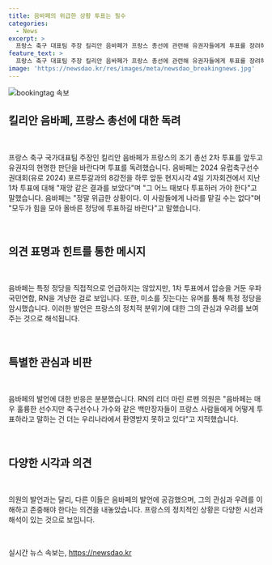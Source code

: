 ```yaml
---
title: 음바페의 위급한 상황 투표는 필수
categories:
  - News
excerpt: >
  프랑스 축구 대표팀 주장 킬리안 음바페가 프랑스 총선에 관련해 유권자들에게 투표를 장려하고, 특히 우파 국민연합, RN을 겨냥한 발언을 했습니다. 이에 대한 논란이 생긴 가운데, RN의 실질적 리더 마린 르펜 의원은 음바페의 발언을 비판하며, 프랑스인은 자유롭게 투표하길 원한다고 주장했습니다. 이에 대한 논란이 커지고 있습니다.
feature_text: >
  프랑스 축구 대표팀 주장 킬리안 음바페가 프랑스 총선에 관련해 유권자들에게 투표를 장려하고, 특히 우파 국민연합, RN을 겨냥한 발언을 했습니다. 이에 대한 논란이 생긴 가운데, RN의 실질적 리더 마린 르펜 의원은 음바페의 발언을 비판하며, 프랑스인은 자유롭게 투표하길 원한다고 주장했습니다. 이에 대한 논란이 커지고 있습니다.
image: 'https://newsdao.kr/res/images/meta/newsdao_breakingnews.jpg'
---
```


<p><img src="https://newsdao.kr/res/images/meta/newsdao_breakingnews.jpg" alt="bookingtag 속보" /></p>

<h2 data-ke-size="size26">킬리안 음바페, 프랑스 총선에 대한 독려</h2>

<p data-ke-size="size16">&nbsp;</p>

<p data-ke-size="size16">프랑스 축구 국가대표팀 주장인 킬리안 음바페가 프랑스의 조기 총선 2차 투표를 앞두고 유권자의 현명한 판단을  바란다며 투표를 독려했습니다. 음바페는 2024 유럽축구선수권대회(유로 2024) 포르투갈과의 8강전을 하루 앞둔 현지시각 4일 기자회견에서 지난 1차 투표에 대해 "재앙 같은 결과를 보았다"며 "그 어느 때보다 투표하러 가야 한다"고 말했습니다. 음바페는 "정말 위급한 상황이다. 이 사람들에게 나라를 맡길 수는 없다"며 "모두가 힘을 모아 올바른 정당에 투표하길 바란다"고 말했습니다.</p>

<p data-ke-size="size16">&nbsp;</p>

<h2 data-ke-size="size26">의견 표명과 힌트를 통한 메시지</h2>

<p data-ke-size="size16">&nbsp;</p>

<p data-ke-size="size16">음바페는 특정 정당을 직접적으로 언급하지는 않았지만, 1차 투표에서 압승을 거둔 우파 국민연합, RN을 겨냥한 걸로 보입니다.  또한, 미소를 짓는다는 유머를 통해 특정 정당을 암시했습니다. 이러한 발언은 프랑스의 정치적 분위기에 대한 그의 관심과 우려를 보여주는 것으로 해석됩니다.</p>

<p data-ke-size="size16">&nbsp;</p>

<h2 data-ke-size="size26">특별한 관심과 비판</h2>

<p data-ke-size="size16">&nbsp;</p>

<p data-ke-size="size16">음바페의 발언에 대한 반응은 분분했습니다. RN의 리더 마린 르펜 의원은 "음바페는 매우 훌륭한 선수지만 축구선수나 가수와 같은 백만장자들이 프랑스 사람들에게 어떻게 투표하라고 말하는 건 더는 우리나라에서 환영받지 못하고 있다"고 지적했습니다.</p>

<p data-ke-size="size16">&nbsp;</p>

<h2 data-ke-size="size26">다양한 시각과 의견</h2>

<p data-ke-size="size16">&nbsp;</p>

<p data-ke-size="size16">의원의 발언과는 달리, 다른 이들은 음바페의 발언에 공감했으며, 그의 관심과 우려를 이해하고 존중해야 한다는 의견을 내놓았습니다. 프랑스의 정치적인 상황은 다양한 시선과 해석이 있는 것으로 보입니다.</p>

<p data-ke-size="size16">&nbsp;</p>
실시간 뉴스 속보는, <a href="https://newsdao.kr" rel="dofollow">https://newsdao.kr</a>


